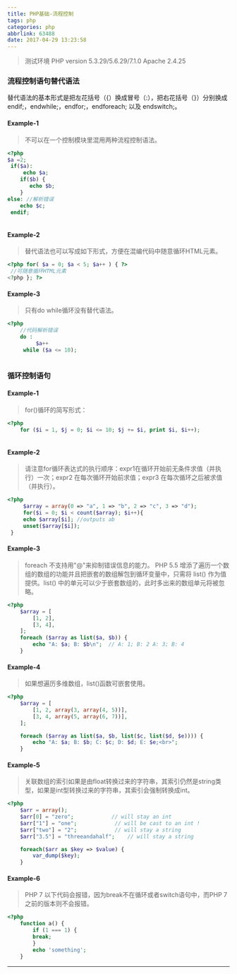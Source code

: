 ```yaml
---
title: PHP基础-流程控制
tags: php
categories: php
abbrlink: 63488
date: 2017-04-29 13:23:58
---
```


> 测试环境
> PHP version 5.3.29/5.6.29/7.1.0
> Apache 2.4.25

### 流程控制语句替代语法
替代语法的基本形式是把左花括号（{）换成冒号（:），把右花括号（}）分别换成 endif;，endwhile;，endfor;，endforeach; 以及 endswitch;。 

#### Example-1

> 不可以在一个控制模块里混用两种流程控制语法。

```php
<?php
$a =2;
 if($a):
     echo $a;
    if($b) {
       echo $b;
    }
else: //解析错误
    echo $c; 
 endif;
 
```
#### Example-2

> 替代语法也可以写成如下形式，方便在混编代码中随意循环HTML元素。


```php
<?php for( $a = 0; $a < 5; $a++ ) { ?>
 //可随意循环HTML元素
<?php }; ?>
```
#### Example-3

> 只有do while循环没有替代语法。

```php
<?php
	//代码解析错误
	do : 
	     $a++
	 while ($a <= 10);
 
```
### 循环控制语句

#### Example-1

> for()循环的简写形式：


```php
<?php
	for ($i = 1, $j = 0; $i <= 10; $j += $i, print $i, $i++);
 
```
#### Example-2

> 请注意for循环表达式的执行顺序：expr1在循环开始前无条件求值（并执行）一次；expr2 在每次循环开始前求值；expr3 在每次循环之后被求值（并执行）。


```php
<?php
	 $array = array(0 => "a", 1 => "b", 2 => "c", 3 => "d");
	 for($i = 0; $i < count($array); $i++){
	 echo $array[$i]; //outputs ab
	 unset($array[$i]);
 }

```
#### Example-3

> foreach 不支持用"@"来抑制错误信息的能力。
> PHP 5.5 增添了遍历一个数组的数组的功能并且把嵌套的数组解包到循环变量中，只需将 list() 作为值提供。list() 中的单元可以少于嵌套数组的，此时多出来的数组单元将被忽略。

```php
<?php
	$array = [
	    [1, 2],
	    [3, 4],
	];
	foreach ($array as list($a, $b)) {
	    echo "A: $a; B: $b\n";  // A: 1; B: 2 A: 3; B: 4
	}

```
#### Example-4

> 如果想遍历多维数组，list()函数可嵌套使用。

```php
<?php
	$array = [
	    [1, 2, array(3, array(4, 5))],
	    [3, 4, array(5, array(6, 7))],
	];

	foreach ($array as list($a, $b, list($c, list($d, $e)))) {
	    echo "A: $a; B: $b; C: $c; D: $d; E: $e;<br>";
	}

```
#### Example-5

> 关联数组的索引如果是由float转换过来的字符串，其索引仍然是string类型，如果是int型转换过来的字符串，其索引会强制转换成int。

```php
<?php
	$arr = array();
	$arr[0] = "zero";            // will stay an int
	$arr["1"] = "one";            // will be cast to an int !
	$arr["two"] = "2";            // will stay a string
	$arr["3.5"] = "threeandahalf";    // will stay a string

	foreach($arr as $key => $value) {
	    var_dump($key);
	}

```
#### Example-6
> PHP 7 以下代码会报错，因为break不在循环或者switch语句中，而PHP 7 之前的版本则不会报错。


```php
<?php
	function a() {
		if (1 === 1) {
		break;
		}
		echo 'something';
	}


```

---
